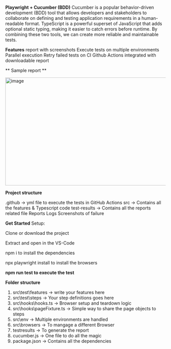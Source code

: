 **Playwright  + Cucumber (BDD)**
Cucumber is a popular behavior-driven development (BDD) tool that allows developers and stakeholders to collaborate on defining and testing application requirements in a human-readable format. TypeScript is a powerful superset of JavaScript that adds optional static typing, making it easier to catch errors before runtime. By combining these two tools, we can create more reliable and maintainable tests.

 **Features**
 report with screenshots
 Execute tests on multiple environments
 Parallel execution
 Retry failed tests on CI
 Github Actions integrated with downloadable report

** Sample report **

 <img width="956" height="339" alt="image" src="https://github.com/user-attachments/assets/96666310-44c8-43fd-beb8-86a2a80bfc66" />


**Project structure**

.github -> yml file to execute the tests in GitHub Actions
src -> Contains all the features & Typescript code
test-results -> Contains all the reports related file
Reports
Logs
Screenshots of failure

**Get Started**
Setup:

Clone or download the project

Extract and open in the VS-Code

npm i to install the dependencies

npx playwright install to install the browsers

**npm run test to execute the test**

**Folder structure**
1. src\test\features -> write your features here
2. src\test\steps -> Your step definitions goes here
3. src\hooks\hooks.ts -> Browser setup and teardown logic
4. src\hooks\pageFixture.ts -> Simple way to share the page objects to steps
5. src\env -> Multiple environments are handled
5. src\browsers -> To mangage a different Browser
6. testresults -> To generate the report
7. cucumber.js -> One file to do all the magic
8. package.json -> Contains all the dependencies
